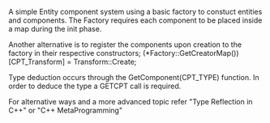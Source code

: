 A simple Entity component system using a basic factory to constuct entities and components. The Factory requires each component to be 
placed inside a map during the init phase.

Another alternative is to register the components upon creation to the factory in their respective constructors;
  (*Factory::GetCreatorMap())[CPT_Transform] = Transform::Create;

Type deduction occurs through the GetComponent(CPT_TYPE) function. In order to deduce the type a GETCPT call is required. 

For alternative ways and a more advanced topic refer "Type Reflection in C++" or "C++ MetaProgramming"
